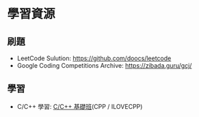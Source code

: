 # 學習資源

## 刷題

- LeetCode Sulution: <https://github.com/doocs/leetcode>
- Google Coding Competitions Archive: <https://zibada.guru/gcj/>

## 學習

- C/C++ 學習: [C/C++ 基礎班](https://lkm543.site/Course/Cpp/)(CPP / ILOVECPP)
